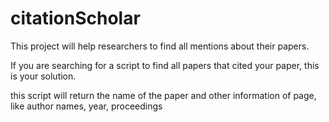 # citationScholar
This project will help researchers to find all mentions about their papers.

If you are searching for a script to find all papers that cited your paper, this is your solution.


this script will return the name of the paper and other information of page, like author names, year, proceedings
